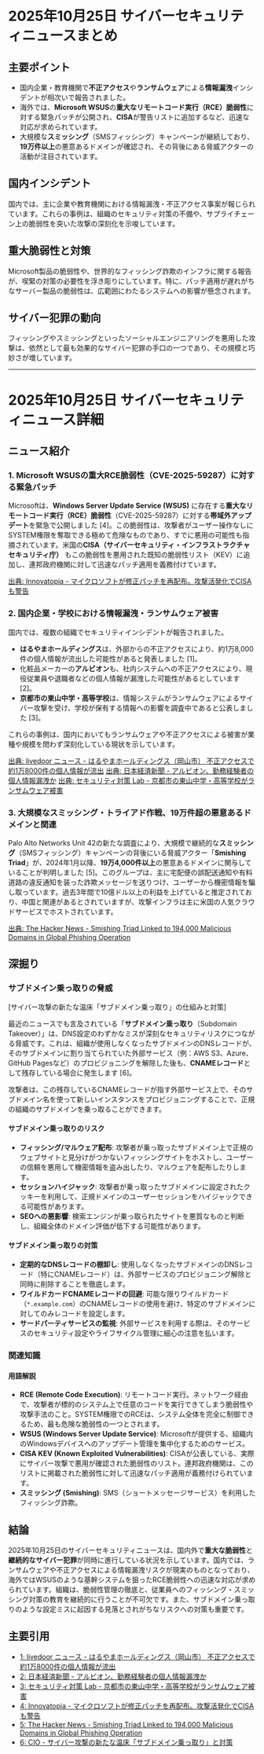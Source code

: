 # 2025年10月25日 サイバーセキュリティニュースまとめ

## 主要ポイント

*   国内企業・教育機関で**不正アクセス**や**ランサムウェア**による**情報漏洩**インシデントが相次いで報告されました。
*   海外では、**Microsoft WSUS**の**重大なリモートコード実行（RCE）脆弱性**に対する緊急パッチが公開され、**CISA**が警告リストに追加するなど、迅速な対応が求められています。
*   大規模な**スミッシング**（SMSフィッシング）キャンペーンが継続しており、**19万件以上**の悪意あるドメインが確認され、その背後にある脅威アクターの活動が注目されています。

## 国内インシデント

国内では、主に企業や教育機関における情報漏洩・不正アクセス事案が報じられています。これらの事例は、組織のセキュリティ対策の不備や、サプライチェーン上の脆弱性を突いた攻撃の深刻化を示唆しています。

## 重大脆弱性と対策

Microsoft製品の脆弱性や、世界的なフィッシング詐欺のインフラに関する報告が、喫緊の対策の必要性を浮き彫りにしています。特に、パッチ適用が遅れがちなサーバー製品の脆弱性は、広範囲にわたるシステムへの影響が懸念されます。

## サイバー犯罪の動向

フィッシングやスミッシングといったソーシャルエンジニアリングを悪用した攻撃は、依然として最も効果的なサイバー犯罪の手口の一つであり、その規模と巧妙さが増しています。

---

# 2025年10月25日 サイバーセキュリティニュース詳細

## ニュース紹介

### 1. Microsoft WSUSの重大RCE脆弱性（CVE-2025-59287）に対する緊急パッチ

Microsoftは、**Windows Server Update Service (WSUS)** に存在する**重大なリモートコード実行（RCE）脆弱性**（CVE-2025-59287）に対する**帯域外アップデート**を緊急で公開しました [4]。この脆弱性は、攻撃者がユーザー操作なしにSYSTEM権限を奪取できる極めて危険なものであり、すでに悪用の可能性も指摘されています。米国の**CISA（サイバーセキュリティ・インフラストラクチャセキュリティ庁）** もこの脆弱性を悪用された既知の脆弱性リスト（KEV）に追加し、連邦政府機関に対して迅速なパッチ適用を義務付けています。

[出典: Innovatopia - マイクロソフトが修正パッチを再配布。攻撃活発化でCISAも警告](https://innovatopia.jp/cyber-security/cyber-security-news/69920/)

### 2. 国内企業・学校における情報漏洩・ランサムウェア被害

国内では、複数の組織でセキュリティインシデントが報告されました。
*   **はるやまホールディングス**は、外部からの不正アクセスにより、約1万8,000件の個人情報が流出した可能性があると発表しました [1]。
*   化粧品メーカーの**アルビオン**も、社内システムへの不正アクセスにより、現役従業員や退職者などの個人情報が漏洩した可能性があるとしています [2]。
*   **京都市の東山中学・高等学校**は、情報システムがランサムウェアによるサイバー攻撃を受け、学校が保有する情報への影響を調査中であると公表しました [3]。

これらの事例は、国内においてもランサムウェアや不正アクセスによる被害が業種や規模を問わず深刻化している現状を示しています。

[出典: livedoor ニュース - はるやまホールディングス（岡山市） 不正アクセスで約1万8000件の個人情報が流出](https://news.livedoor.com/topics/detail/29852804/)
[出典: 日本経済新聞 - アルビオン、勤務経験者の個人情報漏洩か](https://www.nikkei.com/article/DGKKZO92164180U5A021C2TB0000/)
[出典: セキュリティ対策 Lab - 京都市の東山中学・高等学校がランサムウェア被害](https://rocket-boys.co.jp/security-measures-lab/)

### 3. 大規模なスミッシング・トライアド作戦、19万件超の悪意あるドメインと関連

Palo Alto Networks Unit 42の新たな調査により、大規模で継続的な**スミッシング**（SMSフィッシング）キャンペーンの背後にいる脅威アクター「**Smishing Triad**」が、2024年1月以降、**19万4,000件以上**の悪意あるドメインに関与していることが判明しました [5]。このグループは、主に宅配便の誤配送通知や有料道路の違反通知を装った詐欺メッセージを送りつけ、ユーザーから機密情報を騙し取っています。過去3年間で10億ドル以上の利益を上げていると推定されており、中国と関連があるとされていますが、攻撃インフラは主に米国の人気クラウドサービスでホストされています。

[出典: The Hacker News - Smishing Triad Linked to 194,000 Malicious Domains in Global Phishing Operation](https://thehackernews.com/2025/10/smishing-triad-linked-to-194000.html)

## 深掘り

### サブドメイン乗っ取りの脅威

[サイバー攻撃の新たな温床「サブドメイン乗っ取り」の仕組みと対策]

最近のニュースでも言及されている「**サブドメイン乗っ取り**（Subdomain Takeover）」は、DNS設定のわずかなミスが深刻なセキュリティリスクにつながる脅威です。これは、組織が使用しなくなったサブドメインのDNSレコードが、そのサブドメインに割り当てられていた外部サービス（例：AWS S3、Azure、GitHub Pagesなど）のプロビジョニングを解除した後も、**CNAMEレコード**として残存している場合に発生します [6]。

攻撃者は、この残存しているCNAMEレコードが指す外部サービス上で、そのサブドメイン名を使って新しいインスタンスをプロビジョニングすることで、正規の組織のサブドメインを乗っ取ることができます。

#### サブドメイン乗っ取りのリスク

*   **フィッシング/マルウェア配布**: 攻撃者が乗っ取ったサブドメイン上で正規のウェブサイトと見分けがつかないフィッシングサイトをホストし、ユーザーの信頼を悪用して機密情報を盗み出したり、マルウェアを配布したりします。
*   **セッションハイジャック**: 攻撃者が乗っ取ったサブドメインに設定されたクッキーを利用して、正規ドメインのユーザーセッションをハイジャックできる可能性があります。
*   **SEOへの悪影響**: 検索エンジンが乗っ取られたサイトを悪質なものと判断し、組織全体のドメイン評価が低下する可能性があります。

#### サブドメイン乗っ取りの対策

*   **定期的なDNSレコードの棚卸し**: 使用しなくなったサブドメインのDNSレコード（特にCNAMEレコード）は、外部サービスのプロビジョニング解除と同時に削除することを徹底します。
*   **ワイルドカードCNAMEレコードの回避**: 可能な限りワイルドカード（`*.example.com`）のCNAMEレコードの使用を避け、特定のサブドメインに対してのみレコードを設定します。
*   **サードパーティサービスの監視**: 外部サービスを利用する際は、そのサービスのセキュリティ設定やライフサイクル管理に細心の注意を払います。

### 関連知識

#### 用語解説

*   **RCE (Remote Code Execution)**: リモートコード実行。ネットワーク経由で、攻撃者が標的のシステム上で任意のコードを実行できてしまう脆弱性や攻撃手法のこと。SYSTEM権限でのRCEは、システム全体を完全に制御できるため、最も危険な脆弱性の一つとされます。
*   **WSUS (Windows Server Update Service)**: Microsoftが提供する、組織内のWindowsデバイスへのアップデート管理を集中化するためのサービス。
*   **CISA KEV (Known Exploited Vulnerabilities)**: CISAが公表している、実際にサイバー攻撃で悪用が確認された脆弱性のリスト。連邦政府機関は、このリストに掲載された脆弱性に対して迅速なパッチ適用が義務付けられています。
*   **スミッシング (Smishing)**: SMS（ショートメッセージサービス）を利用したフィッシング詐欺。

## 結論

2025年10月25日のサイバーセキュリティニュースは、国内外で**重大な脆弱性**と**継続的なサイバー犯罪**が同時に進行している状況を示しています。国内では、ランサムウェアや不正アクセスによる情報漏洩リスクが現実のものとなっており、海外ではWSUSのような基幹システムを狙ったRCE脆弱性への迅速な対応が求められています。組織は、脆弱性管理の徹底と、従業員へのフィッシング・スミッシング対策の教育を継続的に行うことが不可欠です。また、サブドメイン乗っ取りのような設定ミスに起因する見落とされがちなリスクへの対策も重要です。

## 主要引用

*   [1: livedoor ニュース - はるやまホールディングス（岡山市） 不正アクセスで約1万8000件の個人情報が流出](https://news.livedoor.com/topics/detail/29852804/)
*   [2: 日本経済新聞 - アルビオン、勤務経験者の個人情報漏洩か](https://www.nikkei.com/article/DGKKZO92164180U5A021C2TB0000/)
*   [3: セキュリティ対策 Lab - 京都市の東山中学・高等学校がランサムウェア被害](https://rocket-boys.co.jp/security-measures-lab/)
*   [4: Innovatopia - マイクロソフトが修正パッチを再配布。攻撃活発化でCISAも警告](https://innovatopia.jp/cyber-security/cyber-security-news/69920/)
*   [5: The Hacker News - Smishing Triad Linked to 194,000 Malicious Domains in Global Phishing Operation](https://thehackernews.com/2025/10/smishing-triad-linked-to-194000.html)
*   [6: CIO - サイバー攻撃の新たな温床「サブドメイン乗っ取り」と対策](https://www.cio.com/article/4076335/%E3%82%B5%E3%82%A4%E3%83%90%E3%83%BC%E6%94%BB%E6%92%83%E3%81%AE%E6%96%B0%E3%81%9F%E3%81%AA%E6%B8%A9%E5%BA%8A%E3%80%8C%E3%82%B5%E3%83%96%E3%83%89%E3%83%A1%E3%82%A4%E3%83%B3%E4%B9%97%E3%81%A3%E5%8F%96.html)
